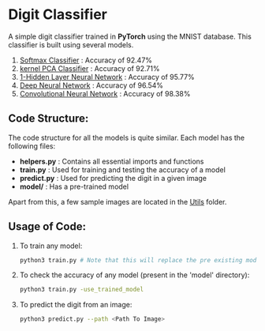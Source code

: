 # Digit Classifier

A simple digit classifier trained in **PyTorch** using the MNIST database. This classifier is built using several models.

1. [Softmax Classifier](https://github.com/amanraox/Digit-Recognition/tree/master/models/Softmax) : Accuracy of 92.47%
2. [kernel PCA Classifier](https://github.com/amanraox/Digit-Recognition/tree/master/models/kernelPCA) : Accuracy of 92.71%
3. [1-Hidden Layer Neural Network](https://github.com/amanraox/Digit-Recognition/tree/master/models/NN) : Accuracy of 95.77%
4. [Deep Neural Network](https://github.com/amanraox/Digit-Recognition/tree/master/models/DNN) : Accuracy of 96.54%
5. [Convolutional Neural Network](https://github.com/amanraox/Digit-Recognition/tree/master/models/CNN) : Accuracy of 98.38% 

## Code Structure:

The code structure for all the models is quite similar. Each model has the following files:

- **helpers.py** : Contains all essential imports and functions
- **train.py** : Used for training and testing the accuracy of a model
- **predict.py** : Used for predicting the digit in a given image
- **model/** : Has a pre-trained model

Apart from this, a few sample images are located in the [Utils](https://github.com/amanraox/Digit-Recognition/tree/master/utils/samples) folder.

## Usage of Code:

1. To train any model:

   ```bash
   python3 train.py # Note that this will replace the pre existing model
   ```

2. To check the accuracy of any model (present in the 'model' directory):

   ```bash
   python3 train.py -use_trained_model
   ```

3. To predict the digit from an image:

   ```bash
   python3 predict.py --path <Path To Image>
   ```

